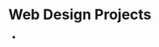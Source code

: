 # Web Design Projects 

<ul>
    <li><a href="intro_html/index.html" target="_blank>Intro to HTML</li>
    </ul>
    